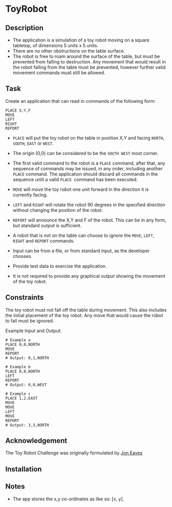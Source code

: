 # ToyRobot

## Description

* The application is a simulation of a toy robot moving
on a square tabletop, of dimensions 5 units x 5 units.
* There are no other obstructions on the table surface.
* The robot is free to roam around the surface of the table,
but must be prevented from falling to destruction.
Any movement that would result in the robot falling
from the table must be prevented, however further
valid movement commands must still be allowed.

## Task

Create an application that can read in commands of the following form:

```
PLACE X,Y,F
MOVE
LEFT
RIGHT
REPORT
```

* `PLACE` will put the toy robot on the table in position X,Y
and facing `NORTH`, `SOUTH`, `EAST` or `WEST`.
* The origin (0,0) can be considered to be the `SOUTH WEST` most corner.
* The first valid command to the robot is a `PLACE` command,
after that, any sequence of commands may be issued, in any order,
including another `PLACE` command.
The application should discard all commands in the sequence
until a valid `PLACE `command has been executed.
* `MOVE` will move the toy robot one unit forward
in the direction it is currently facing.
* `LEFT` and `RIGHT` will rotate the robot 90 degrees
in the specified direction
without changing the position of the robot.
* `REPORT` will announce the X,Y and F of the robot.
This can be in any form, but standard output is sufficient.

* A robot that is not on the table can choose
to ignore the `MOVE`, `LEFT`, `RIGHT` and `REPORT` commands.
* Input can be from a file, or from standard input, as the developer chooses.
* Provide test data to exercise the application.
* It is not required to provide any graphical output
showing the movement of the toy robot.

## Constraints

The toy robot must not fall off the table during movement.
This also includes the initial placement of the toy robot.
Any move that would cause the robot to fall must be ignored.

Example Input and Output:

```
# Example a
PLACE 0,0,NORTH
MOVE
REPORT
# Output: 0,1,NORTH
```


```
# Example b
PLACE 0,0,NORTH
LEFT
REPORT
# Output: 0,0,WEST
```


```
# Example c
PLACE 1,2,EAST
MOVE
MOVE
LEFT
MOVE
REPORT
# Output: 3,3,NORTH
```

## Acknowledgement

The Toy Robot Challenge was originally formulated by [Jon Eaves](https://twitter.com/joneaves)

## Installation

## Notes
- The app stores the x,y co-ordinates as like so: [x, y].
